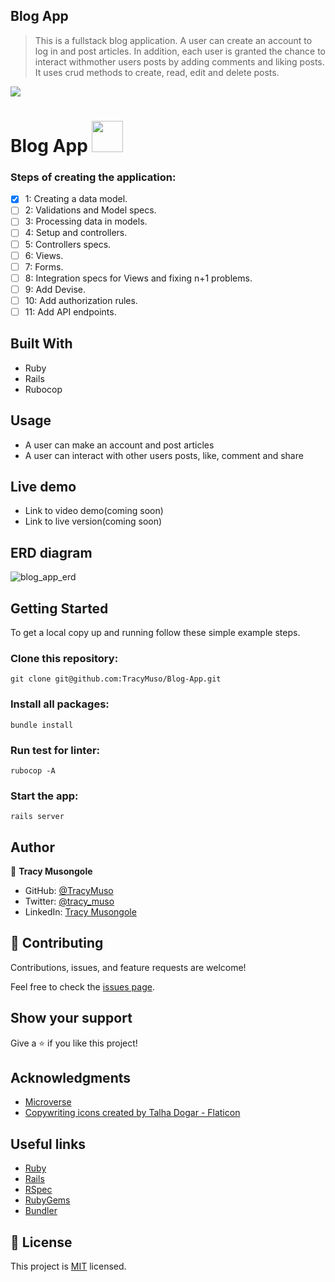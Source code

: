 ## Blog App
>This is a fullstack blog application. A user can create an account to log in and post articles. In addition, each user is granted the chance to interact withmother users posts by adding comments and liking posts. It uses crud methods to create, read, edit and delete posts.

![](https://img.shields.io/badge/Microverse-blueviolet)

# Blog App <img width="50px" src="https://user-images.githubusercontent.com/79658534/196410494-f2f02ce6-60d4-41fd-9eee-d3cd512cd41a.png">


### Steps of creating the application:

- [x] 1: Creating a data model.
- [ ]  2: Validations and Model specs.
- [ ]  3: Processing data in models.
- [ ]  4: Setup and controllers.
- [ ]  5: Controllers specs.
- [ ]  6: Views.
- [ ]  7: Forms.
- [ ]  8: Integration specs for Views and fixing n+1 problems.
- [ ]  9: Add Devise.
- [ ]  10: Add authorization rules.
- [ ]  11: Add API endpoints.

## Built With

- Ruby
- Rails
- Rubocop

## Usage

- A user can make an account and post articles
- A user can interact with other users posts, like, comment and share

## Live demo

- Link to video demo(coming soon)
- Link to live version(coming soon)

## ERD diagram
![blog_app_erd](https://user-images.githubusercontent.com/79658534/196410864-c9e7bf4f-1bc1-4aa2-8d46-764b4447bfe9.png)


## Getting Started

To get a local copy up and running follow these simple example steps.

### Clone this repository:

```
git clone git@github.com:TracyMuso/Blog-App.git
```

### Install all packages:

```
bundle install
```

### Run test for linter:

```
rubocop -A
```

### Start the app:

```
rails server
```

## Author

👤 **Tracy Musongole**

- GitHub: [@TracyMuso](https://github.com/TracyMuso)
- Twitter: [@tracy_muso](https://twitter.com/tracy_muso)
- LinkedIn: [Tracy Musongole](https://linkedin.com/in/tracy-muso)

## 🤝 Contributing

Contributions, issues, and feature requests are welcome!

Feel free to check the [issues page](github.com/TracyMuso/Blog-App/issues/).

## Show your support

Give a ⭐️ if you like this project!

## Acknowledgments

- [Microverse](https://www.microverse.org/)
- <a href="https://www.flaticon.com/free-icons/copywriting" title="copywriting icons">Copywriting icons created by Talha Dogar - Flaticon</a>

## Useful links

- [Ruby](https://ruby-doc.org/)
- [Rails](https://guides.rubyonrails.org/)
- [RSpec](https://rspec.info/)
- [RubyGems](https://rubygems.org/)
- [Bundler](https://bundler.io/)

## 📝 License

This project is [MIT](./LICENCE) licensed.
